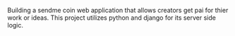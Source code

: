 Building a sendme coin web application that allows creators get pai for thier work or ideas. This project utilizes python and django for its server side logic.
